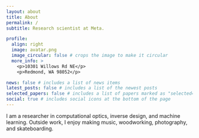 ```yaml
---
layout: about
title: About
permalink: /
subtitle: Research scientist at Meta.

profile:
  align: right
  image: avatar.png
  image_circular: false # crops the image to make it circular
  more_info: >
    <p>10301 Willows Rd NE</p>
    <p>Redmond, WA 98052</p>

news: false # includes a list of news items
latest_posts: false # includes a list of the newest posts
selected_papers: false # includes a list of papers marked as "selected={true}"
social: true # includes social icons at the bottom of the page
---
```


I am a researcher in computational optics, inverse design, and machine learning. Outside work, I enjoy making music, woodworking, photography, and skateboarding.